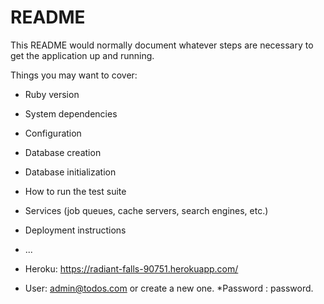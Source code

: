 # README

This README would normally document whatever steps are necessary to get the
application up and running.

Things you may want to cover:

* Ruby version

* System dependencies

* Configuration

* Database creation

* Database initialization

* How to run the test suite

* Services (job queues, cache servers, search engines, etc.)

* Deployment instructions

* ...

* Heroku: https://radiant-falls-90751.herokuapp.com/
* User: admin@todos.com or create a new one.
 *Password : password.
